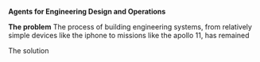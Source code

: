 **Agents for Engineering Design and Operations**

**The problem**
The process of building engineering systems, from relatively simple devices like the iphone to missions like the apollo 11, has remained 

The solution 

